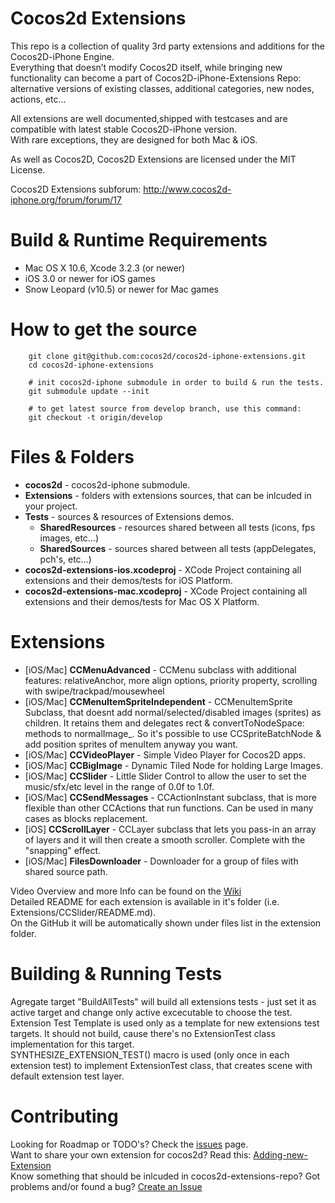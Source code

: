 Cocos2d Extensions
=================
This repo is a collection of quality 3rd party extensions and additions for the Cocos2D-iPhone Engine.  
Everything that doesn’t modify Cocos2D itself, while bringing new functionality can become a part of Cocos2D-iPhone-Extensions Repo: alternative versions of existing classes, additional categories, new nodes, actions, etc…  

All extensions are well documented,shipped with testcases and are compatible with latest stable Cocos2D-iPhone version.  
With rare exceptions, they are designed for both Mac & iOS.
  
As well as Cocos2D, Cocos2D Extensions are licensed under the MIT License.

Cocos2D Extensions subforum: http://www.cocos2d-iphone.org/forum/forum/17  

Build & Runtime Requirements
====================

  * Mac OS X 10.6, Xcode 3.2.3 (or newer)
  * iOS 3.0 or newer for iOS games
  * Snow Leopard (v10.5) or newer for Mac games

How to get the source
===================== 

```
    git clone git@github.com:cocos2d/cocos2d-iphone-extensions.git
    cd cocos2d-iphone-extensions
	
	# init cocos2d-iphone submodule in order to build & run the tests.
    git submodule update --init
	
	# to get latest source from develop branch, use this command:
	git checkout -t origin/develop
```

Files & Folders
=================
* **cocos2d** - cocos2d-iphone submodule.
* **Extensions** - folders with extensions sources, that can be inlcuded in your project.
* **Tests** - sources & resources of Extensions demos.
   * **SharedResources** - resources shared between all tests (icons, fps images, etc...)
   * **SharedSources** - sources shared between all tests (appDelegates, pch's, etc...)
* **cocos2d-extensions-ios.xcodeproj** - XCode Project containing all extensions and their demos/tests for iOS Platform.
* **cocos2d-extensions-mac.xcodeproj** - XCode Project containing all extensions and their demos/tests for Mac OS X Platform.

Extensions
=================
 * [iOS/Mac] **CCMenuAdvanced** - CCMenu subclass with additional features: relativeAnchor, more align options, priority property, scrolling with swipe/trackpad/mousewheel
 * [iOS/Mac] **CCMenuItemSpriteIndependent** - CCMenuItemSprite Subclass, that doesnt add normal/selected/disabled images (sprites) as children. It retains them and delegates rect & convertToNodeSpace: methods to normalImage_. So it's possible to use CCSpriteBatchNode & add position sprites of menuItem anyway you want.
 * [iOS/Mac] **CCVideoPlayer** - Simple Video Player for Cocos2D apps.
 * [iOS/Mac] **CCBigImage** - Dynamic Tiled Node for holding Large Images.
 * [iOS/Mac] **CCSlider** - Little Slider Control to allow the user to set the music/sfx/etc level in the range of 0.0f to 1.0f.
 * [iOS/Mac] **CCSendMessages** - CCActionInstant subclass, that is more flexible than other CCActions that run functions. Can be used in many cases as blocks replacement. 
 * [iOS] **CCScrollLayer** - CCLayer subclass that lets you pass-in an array of layers and it will then create a smooth scroller. Complete with the "snapping" effect.
 * [iOS/Mac] **FilesDownloader** - Downloader for a group of files with shared source path.
 
 Video Overview and more Info can be found on the [Wiki](https://github.com/cocos2d/cocos2d-iphone-extensions/wiki "Wiki")   
 Detailed README for each extension is available in it's folder (i.e. Extensions/CCSlider/README.md).   
 On the GitHub it will be automatically shown under files list in the extension folder.
 
Building & Running Tests
=========================
Agregate target "BuildAllTests" will build all extensions tests - just set it as active target and change only active excecutable to choose the test.   
Extension Test Template is used only as a template for new extensions test targets. It should not build, cause there's no ExtensionTest class implementation for this target.   
SYNTHESIZE_EXTENSION_TEST() macro is used (only once in each extension test) to implement ExtensionTest class, that creates scene with default extension test layer.
 
Contributing
================
Looking for Roadmap or TODO's? Check the [issues](https://github.com/cocos2d/cocos2d-iphone-extensions/issues "Issues") page.  
Want to share your own extension for cocos2d? Read this: [Adding-new-Extension](https://github.com/cocos2d/cocos2d-iphone-extensions/wiki/Adding-new-Extension)  
Know something that should be inlcuded in cocos2d-extensions-repo? Got problems and/or found a bug? [Create an Issue](https://github.com/cocos2d/cocos2d-iphone-extensions/issues/new "New Issue")
